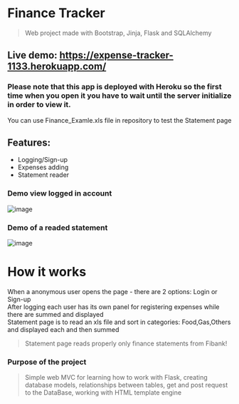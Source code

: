 # Finance Tracker 
 > Web project made with Bootstrap, Jinja, Flask and SQLAlchemy

## Live demo: https://expense-tracker-1133.herokuapp.com/
### Please note that this app is deployed with Heroku so the first time when you open it you have to wait until the server initialize in order to view it.
 You can use Finance_Examle.xls file in repository to test the Statement page
 
 ## Features: 
  - Logging/Sign-up
  - Expenses adding
  - Statement reader
  
 ### Demo view logged in account
![image](https://user-images.githubusercontent.com/38993490/184943304-5a867691-77f4-48a1-b39c-3e938b948634.png)

### Demo of a readed statement 
![image](https://user-images.githubusercontent.com/38993490/184945422-0c4ef2a5-c556-4cd7-a409-c60381807b09.png)

# How it works
When a anonymous user opens the page - there are 2 options: Login or Sign-up \
After logging each user has its own panel for registering expenses while there are summed and displayed \
Statement page is to read an xls file and sort in categories: Food,Gas,Others and displayed each and then summed
> Statement page reads properly only finance statements from Fibank!

### Purpose of the project 
> Simple web MVC for learning how to work with Flask, creating database models, relationships between tables, get and post request to the DataBase, working with HTML template engine

